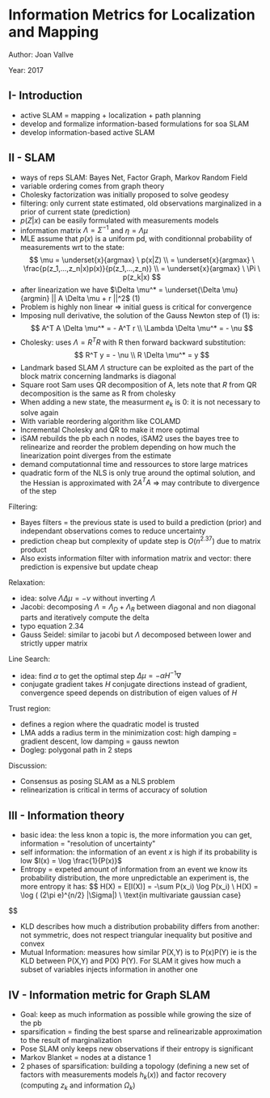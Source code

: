 # Information Metrics for Localization and Mapping

Author: Joan Vallve

Year: 2017

## I- Introduction

* active SLAM = mapping + localization + path planning
* develop and formalize information-based formulations for soa SLAM
* develop information-based active SLAM

## II - SLAM

* ways of reps SLAM: Bayes Net, Factor Graph, Markov Random Field
* variable ordering comes from graph theory
* Cholesky factorization was initially proposed to solve geodesy
* filtering: only current state estimated, old observations marginalized in a prior of current state (prediction)
* $p(Z|x)$ can be easily formulated with measurements models
* information matrix $\Lambda = \Sigma^{-1}$ and $\eta = \Lambda \mu$
* MLE assume that $p(x)$ is a uniform pd, with conditionnal probability of measurements wrt to the state:
$$
\mu = \underset{x}{argmax} \ p(x|Z) \\
= \underset{x}{argmax} \ \frac{p(z_1,...,z_n|x)p(x)}{p(z_1,...,z_n)} \\
= \underset{x}{argmax} \ \Pi \ p(z_k|x)
$$
* after linearization we have $\Delta \mu^* = \underset{\Delta \mu}{argmin} || A \Delta \mu + r ||^2$ (1)
* Problem is highly non linear => initial guess is critical for convergence
* Imposing null derivative, the solution of the Gauss Newton step of (1) is:
$$
A^T A \Delta \mu^* = - A^T r \\
\Lambda \Delta \mu^* = - \nu
$$
* Cholesky: uses $\Lambda = R^T R$ with R then forward backward substitution:
$$
R^T y = - \nu \\
R \Delta \mu^* = y
$$
* Landmark based SLAM $\Lambda$ structure can be exploited as the part of the block matrix concerning landmarks is diagonal
* Square root Sam uses QR decomposition of A, lets note that $R$ from QR decomposition is the same as R from cholesky
* When adding a new state, the measurment $e_k$ is 0: it is not necessary to solve again
* With variable reordering algorithm like COLAMD
* Incremental Cholesky and QR to make it more optimal
* iSAM rebuilds the pb each n nodes, iSAM2 uses the bayes tree to relinearize and reorder the problem depending on how much the linearization point diverges from the estimate
* demand computationnal time and ressources to store large matrices
* quadratic form of the NLS is only true around the optimal solution, and the Hessian is approximated with $2A^TA$ => may contribute to divergence of the step

Filtering:
* Bayes filters = the previous state is used to build a prediction (prior) and independant observations comes to reduce uncertainty
* prediction cheap but complexity of update step is $O(n^{2.37})$ due to matrix product
* Also exists information filter with information matrix and vector: there prediction is expensive but update cheap

Relaxation:
* idea: solve $\Lambda \Delta \mu = - \nu$ without inverting $\Lambda$
* Jacobi: decomposing $\Lambda = \Lambda_D + \Lambda_R$ between diagonal and non diagonal parts and iteratively compute the delta
* typo equation 2.34
* Gauss Seidel: similar to jacobi but $\Lambda$ decomposed between lower and strictly upper matrix

Line Search:
* idea: find $\alpha$ to get the optimal step $\Delta \mu = - \alpha H^{-1} \nabla$
* conjugate gradient takes $H$ conjugate directions instead of gradient, convergence speed depends on distribution of eigen values of $H$

Trust region:
* defines a region where the quadratic model is trusted
* LMA adds a radius term in the minimization cost: high damping = gradient descent, low damping = gauss newton
* Dogleg: polygonal path in 2 steps 

Discussion:
* Consensus as posing SLAM as a NLS problem
* relinearization is critical in terms of accuracy of solution

## III - Information theory

* basic idea: the less knon a topic is, the more information you can get, information = "resolution of uncertainty"
* self information: the information of an event $x$ is high if its probability is low $I(x) = \log \frac{1}{P(x)}$
* Entropy = expeted amount of information from an event we know its probability distribution, the more unpredictable an experiment is, the more entropy it has:
$$
H(X) = E[I(X)] = -\sum P(x_i) \log P(x_i) \\
H(X) = \log ( (2\pi e)^{n/2} |\Sigma|) \ \text{in multivariate gaussian case}

$$
* KLD describes how much a distribution probability differs from another: not symmetric, does not respect triangular inequality but positive and convex
* Mutual Information: measures how similar P(X,Y) is to P(x)P(Y) ie is the KLD between P(X,Y) and P(X) P(Y). For SLAM it gives how much a subset of variables injects information in another one

## IV - Information metric for Graph SLAM

* Goal: keep as much information as possible while growing the size of the pb
* sparsification = finding the best sparse and relinearizable approximation to the result of marginalization
* Pose SLAM only keeps new observations if their entropy is significant
* Markov Blanket = nodes at a distance 1 
* 2 phases of sparsification: building a topology (defining a new set of factors with measurements models $h_k(x)$) and factor recovery (computing $z_k$ and information $\Omega_k$)